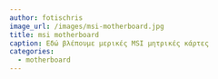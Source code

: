 ```yaml
---
author: fotischris
image_url: /images/msi-motherboard.jpg
title: msi motherboard
caption: Εδώ βλέπουμε μερικές MSI μητρικές κάρτες
categories:
  - motherboard
---
```

